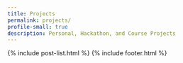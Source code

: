 ```yaml
---
title: Projects
permalink: projects/
profile-small: true
description: Personal, Hackathon, and Course Projects
---
```

{% include post-list.html %}
{% include footer.html %}